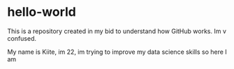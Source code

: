 # hello-world
This is a repository created in my bid to understand how GitHub works. Im v confused. 

My name is Kiite, im 22, im trying to improve my data science skills so here I am 
